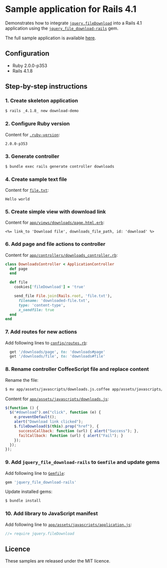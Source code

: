 # Sample application for Rails 4.1

Demonstrates how to integrate [`jquery.fileDownload`](https://github.com/johnculviner/jquery.fileDownload)
into a Rails 4.1 application using the [`jquery_file_download-rails`](https://github.com/rcook/jquery_file_download-rails)
gem.

The full sample application is available [here](https://github.com/rcook/jquery_file_download-rails-samples/tree/master/rails-4.1/download-demo).

## Configuration

* Ruby 2.0.0-p353
* Rails 4.1.8

## Step-by-step instructions

### 1. Create skeleton application

```bash
$ rails _4.1.8_ new download-demo
```

### 2. Configure Ruby version

Content for [`.ruby-version`](https://github.com/rcook/jquery_file_download-rails-samples/blob/master/rails-4.1/download-demo/.ruby-version):

```text
2.0.0-p353
```

### 3. Generate controller

```bash
$ bundle exec rails generate controller downloads
```

### 4. Create sample text file

Content for [`file.txt`](https://github.com/rcook/jquery_file_download-rails-samples/blob/master/rails-4.1/download-demo/file.txt):

```text
Hello world
```

### 5. Create simple view with download link

Content for [`app/views/downloads/page.html.erb`](https://github.com/rcook/jquery_file_download-rails-samples/blob/master/rails-4.1/download-demo/app/views/downloads/page.html.erb):

```erb
<%= link_to 'Download file', downloads_file_path, id: 'download' %>
```

### 6. Add page and file actions to controller

Content for [`app/controllers/downloads_controller.rb`](https://github.com/rcook/jquery_file_download-rails-samples/blob/master/rails-4.1/download-demo/app/controllers/downloads_controller.rb):

```ruby
class DownloadsController < ApplicationController
  def page
  end

  def file
    cookies['fileDownload'] = 'true'

    send_file File.join(Rails.root, 'file.txt'),
      filename: 'downloaded-file.txt',
      type: 'content-type',
      x_sendfile: true
  end
end
```

### 7. Add routes for new actions

Add following lines to [`config/routes.rb`](https://github.com/rcook/jquery_file_download-rails-samples/blob/master/rails-4.1/download-demo/config/routes.rb):

```ruby
  get '/downloads/page', to: 'downloads#page'
  get '/downloads/file', to: 'downloads#file'
```

### 8. Rename controller CoffeeScript file and replace content

Rename the file:

```bash
$ mv app/assets/javascripts/downloads.js.coffee app/assets/javascripts/downloads.js
```

Content for [`app/assets/javascripts/downloads.js`](https://github.com/rcook/jquery_file_download-rails-samples/blob/master/rails-4.1/download-demo/app/assets/javascripts/downloads.js):

```javascript
$(function () {
  $("#download").on("click", function (e) {
    e.preventDefault();
    alert("Download link clicked");
    $.fileDownload($(this).prop("href"), {
      successCallback: function (url) { alert("Success"); },
      failCallback: function (url) { alert("Fail"); }
    });
  });
});
```

### 9. Add `jquery_file_download-rails` to `Gemfile` and update gems

Add following line to [`Gemfile`](https://github.com/rcook/jquery_file_download-rails-samples/blob/master/rails-4.1/download-demo/Gemfile):

```ruby
gem 'jquery_file_download-rails'
```

Update installed gems:

```bash
$ bundle install
```

### 10. Add library to JavaScript manifest

Add following line to [`app/assets/javascripts/application.js`](https://github.com/rcook/jquery_file_download-rails-samples/blob/master/rails-4.1/download-demo/app/assets/javascripts/application.js):

```javascript
//= require jquery.fileDownload
```

## Licence

These samples are released under the MIT licence.

